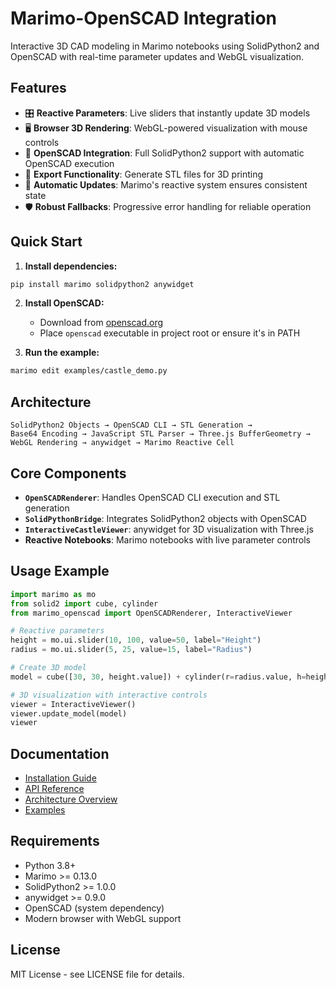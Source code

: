 # Marimo-OpenSCAD Integration

Interactive 3D CAD modeling in Marimo notebooks using SolidPython2 and OpenSCAD with real-time parameter updates and WebGL visualization.

## Features

- 🎛️ **Reactive Parameters**: Live sliders that instantly update 3D models
- 🖥️ **Browser 3D Rendering**: WebGL-powered visualization with mouse controls
- 📐 **OpenSCAD Integration**: Full SolidPython2 support with automatic OpenSCAD execution
- 📁 **Export Functionality**: Generate STL files for 3D printing
- 🔄 **Automatic Updates**: Marimo's reactive system ensures consistent state
- 🛡️ **Robust Fallbacks**: Progressive error handling for reliable operation

## Quick Start

1. **Install dependencies:**
```bash
pip install marimo solidpython2 anywidget
```

2. **Install OpenSCAD:**
   - Download from [openscad.org](https://openscad.org)
   - Place `openscad` executable in project root or ensure it's in PATH

3. **Run the example:**
```bash
marimo edit examples/castle_demo.py
```

## Architecture

```
SolidPython2 Objects → OpenSCAD CLI → STL Generation → 
Base64 Encoding → JavaScript STL Parser → Three.js BufferGeometry → 
WebGL Rendering → anywidget → Marimo Reactive Cell
```

## Core Components

- **`OpenSCADRenderer`**: Handles OpenSCAD CLI execution and STL generation
- **`SolidPythonBridge`**: Integrates SolidPython2 objects with OpenSCAD
- **`InteractiveCastleViewer`**: anywidget for 3D visualization with Three.js
- **Reactive Notebooks**: Marimo notebooks with live parameter controls

## Usage Example

```python
import marimo as mo
from solid2 import cube, cylinder
from marimo_openscad import OpenSCADRenderer, InteractiveViewer

# Reactive parameters
height = mo.ui.slider(10, 100, value=50, label="Height")
radius = mo.ui.slider(5, 25, value=15, label="Radius")

# Create 3D model
model = cube([30, 30, height.value]) + cylinder(r=radius.value, h=height.value).translate([15, 15, height.value])

# 3D visualization with interactive controls
viewer = InteractiveViewer()
viewer.update_model(model)
viewer
```

## Documentation

- [Installation Guide](docs/installation.md)
- [API Reference](docs/api.md)
- [Architecture Overview](docs/architecture.md)
- [Examples](examples/)

## Requirements

- Python 3.8+
- Marimo >= 0.13.0
- SolidPython2 >= 1.0.0
- anywidget >= 0.9.0
- OpenSCAD (system dependency)
- Modern browser with WebGL support

## License

MIT License - see LICENSE file for details.